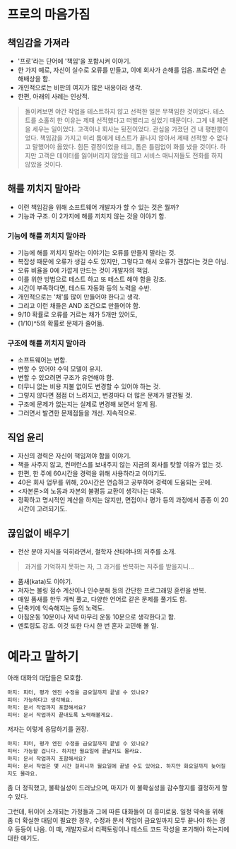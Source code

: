 
# 프로의 마음가짐

## 책임감을 가져라

- '프로'라는 단어에 '책임'을 포함시켜 이야기.
- 한 가지 예로, 자신이 실수로 오류를 만들고, 이에 회사가 손해를 입음. 프로라면 손해배상을 함.
- 개인적으로는 비판의 여지가 많은 내용이라 생각.
- 한편, 아래의 사례는 인상적.

> 돌이켜보면 야간 작업을 테스트하지 않고 선적한 일은 무책임한 것이었다. 테스트를 소홀히 한 이유는 제때 선적했다고 떠벌리고 싶었기 때문이다. 그게 내 체면을 세우는 일이었다. 고객이나 회사는 뒷전이었다. 관심을 가졌던 건 내 평판뿐이었다. 책임감을 가지고 미리 톰에게 테스트가 끝나지 않아서 제때 선적할 수 없다고 말했어야 옳았다. 힘든 결정이었을 테고, 톰은 틀림없이 화를 냈을 것이다. 하지만 고객은 데이터를 잃어버리지 않았을 테고 서비스 매니저들도 전화를 하지 않았을 것이다.

## 해를 끼치지 말아라

- 이런 책임감을 위해 소프트웨어 개발자가 할 수 있는 것은 뭘까?
- 기능과 구조. 이 2가지에 해를 끼치지 않는 것을 이야기 함.

### 기능에 해를 끼치지 말아라

- 기능에 해를 끼치지 말라는 이야기는 오류를 만들지 말라는 것.
- 복잡성 때문에 오류가 생길 수도 있지만, 그렇다고 해서 오류가 괜찮다는 것은 아님.
- 오류 비율을 0에 가깝게 만드는 것이 개발자의 책임.
- 이를 위한 방법으로 테스트 하고 또 테스트 해야 함을 강조.
- 시간이 부족하다면, 테스트 자동화 등의 노력을 수반.
- 개인적으로는 '채'를 많이 만들어야 한다고 생각.
- 그리고 이런 채들은 AND 조건으로 만들어야 함.
- 9/10 확률로 오류를 거르는 채가 5개만 있어도,
- (1/10)^5의 확률로 문제가 줄어듦.

### 구조에 해를 끼치지 말아라

- 소프트웨어는 변함.
- 변할 수 있어야 수익 모델이 유지.
- 변할 수 있으려면 구조가 유연해야 함.
- 터무니 없는 비용 지불 없이도 변경할 수 있어야 하는 것.
- 그렇지 않다면 점점 더 느려지고, 변경마다 더 많은 문제가 발견될 것.
- 구조에 문제가 없는지는 실제로 변경해 보면서 알게 됨.
- 그러면서 발견한 문제점들을 개선. 지속적으로.

## 직업 윤리

- 자신의 경력은 자신이 책임져야 함을 이야기.
- 책을 사주지 않고, 컨퍼런스를 보내주지 않는 지금의 회사를 탓할 이유가 없는 것.
- 한편, 한 주에 60시간을 경력을 위해 사용하라고 이야기도.
- 40은 회사 업무를 위해, 20시간은 연습하고 공부하며 경력에 도움되는 곳에.
- <자본론>의 노동과 자본의 불평등 교환이 생각나는 대목.
- 정확하고 명시적인 계산을 하지는 않지만, 면접이나 평가 등의 과정에서 종종 이 20시간이 고려되기도.

## 끊임없이 배우기

- 전산 분야 지식을 익히라면서, 철학자 산타야나의 저주를 소개.

> 과거를 기억하지 못하는 자, 그 과거를 반복하는 저주를 받을지니...

- 품새(kata)도 이야기.
- 저자는 볼링 점수 계산이나 인수분해 등의 간단한 프로그래밍 훈련을 반복.
- 매일 품새를 한두 개씩 풀고, 다양한 언어로 같은 문제를 풀기도 함.
- 단축키에 익숙해지는 등의 노력도.
- 아침운동 10분이나 저녁 마무리 운동 10분으로 생각한다고 함.
- 멘토링도 강조. 이것 또한 다시 한 번 혼자 고민해 볼 일.

# 예라고 말하기

아래 대화의 대답들은 모호함.

```
마지: 피터, 평가 엔진 수정을 금요일까지 끝낼 수 있나요?
피터: 가능하다고 생각해요.
마지: 문서 작업까지 포함해서요?
피터: 문서 작업까지 끝내도록 노력해볼게요.
```

저자는 이렇게 응답하기를 권장.

```
마지: 피터, 평가 엔진 수정을 금요일까지 끝낼 수 있나요?
피터: 가능할 겁니다. 하지만 월요일에 끝날지도 몰라요.
마지: 문서 작업까지 포함해서요?
피터: 문서 작업은 몇 시간 걸리니까 월요일에 끝낼 수도 있어요. 하지만 화요일까지 늦어질지도 몰라요.
```

좀 더 정직했고, 불확실성이 드러났으며, 마지가 이 불확실성을 감수할지를 결정하게 할 수 있다.

그런데, 뒤이어 소개되는 가정들과 그에 따른 대화들이 더 흥미로움. 일정 약속을 위해 좀 더 확실한 대답이 필요한 경우, 수정과 문서 작업이 금요일까지 모두 끝나야 하는 경우 등등이 나옴. 이 때, 개발자로서 리팩토링이나 테스트 코드 작성을 포기해야 하는지에 대한 얘기도.

